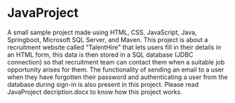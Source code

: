 # JavaProject

A small sample project made using HTML, CSS, JavaScript, Java, Springboot, Microsoft SQL Server, and Maven. This project is about a recruitment website called "TalentHire" that lets users fill in their details in an HTML form, this data is then stored in a SQL database (JDBC connection) so that recruitment team can contact them when a suitable job opportunity arises for them. The functionality of sending an email to a user when they have forgotten their password and authenticating a user from the database during sign-in is also present in this project. Please read JavaProject decription.docx to know how this project works.
